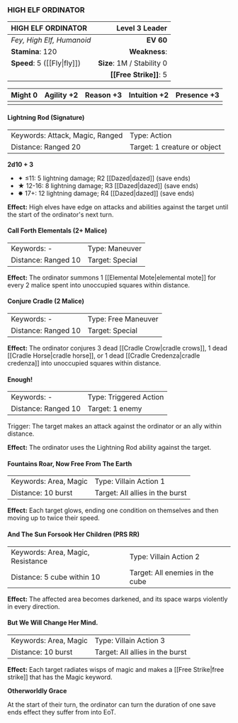 ### HIGH ELF ORDINATOR

| HIGH ELF ORDINATOR          |         **Level 3 Leader** |
| :-------------------------- | -------------------------: |
| *Fey, High Elf, Humanoid*   |                  **EV 60** |
| **Stamina**: 120            |              **Weakness**: |
| **Speed**: 5 ([[Fly\|fly]]) | **Size**: 1M / Stability 0 |
|                             |     **[[Free Strike]]**: 5 |

| **Might** 0 | **Agility** +2 | **Reason** +3 | **Intuition** +2 | **Presence** +3 |
| ----------- | -------------- | ------------- | ---------------- | --------------- |
|             |                |               |                  |                 |

#### Lightning Rod (Signature)

|                                 |                              |
| :------------------------------ | :--------------------------- |
| Keywords: Attack, Magic, Ranged | Type: Action                 |
| Distance: Ranged 20             | Target: 1 creature or object |

**2d10 + 3**

- ✦ ≤11: 5 lightning damage; R2 [[Dazed|dazed]] (save ends)
- ★ 12-16: 8 lightning damage; R3 [[Dazed|dazed]] (save ends)
- ✸ 17+: 12 lightning damage; R4 [[Dazed|dazed]] (save ends)

**Effect:** High elves have edge on attacks and abilities against the target until the start of the ordinator's next turn.

#### Call Forth Elementals (2+ Malice)

|                     |                 |
| :------------------ | :-------------- |
| Keywords: -         | Type: Maneuver  |
| Distance: Ranged 10 | Target: Special |

**Effect:** The ordinator summons 1 [[Elemental Mote|elemental mote]] for every 2 malice spent into unoccupied squares within distance.

#### Conjure Cradle (2 Malice)

|                     |                     |
| :------------------ | :------------------ |
| Keywords: -         | Type: Free Maneuver |
| Distance: Ranged 10 | Target: Special     |

**Effect:** The ordinator conjures 3 dead [[Cradle Crow|cradle crows]], 1 dead [[Cradle Horse|cradle horse]], or 1 dead [[Cradle Credenza|cradle credenza]] into unoccupied squares within distance.

#### Enough!

|                     |                        |
| :------------------ | :--------------------- |
| Keywords: -         | Type: Triggered Action |
| Distance: Ranged 10 | Target: 1 enemy        |

Trigger: The target makes an attack against the ordinator or an ally within distance.

**Effect:** The ordinator uses the Lightning Rod ability against the target.

#### Fountains Roar, Now Free From The Earth

|                       |                                 |
| :-------------------- | :------------------------------ |
| Keywords: Area, Magic | Type: Villain Action 1          |
| Distance: 10 burst    | Target: All allies in the burst |

**Effect:** Each target glows, ending one condition on themselves and then moving up to twice their speed.

#### And The Sun Forsook Her Children (PRS RR)

|                                   |                                 |
| :-------------------------------- | :------------------------------ |
| Keywords: Area, Magic, Resistance | Type: Villain Action 2          |
| Distance: 5 cube within 10        | Target: All enemies in the cube |

**Effect:** The affected area becomes darkened, and its space warps violently in every direction.

#### But We Will Change Her Mind.

|                       |                                 |
| :-------------------- | :------------------------------ |
| Keywords: Area, Magic | Type: Villain Action 3          |
| Distance: 10 burst    | Target: All allies in the burst |

**Effect:** Each target radiates wisps of magic and makes a [[Free Strike|free strike]] that has the Magic keyword.

**Otherworldly Grace**

At the start of their turn, the ordinator can turn the duration of one save ends effect they suffer from into EoT.

